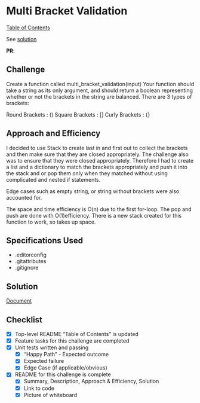 # Multi Bracket Validation

[Table of Contents](../../../README.md)

See [solution](multi_bracket_validation.py)

__PR__:

## Challenge
Create a function called multi_bracket_validation(input)
Your function should take a string as its only argument, and should return a boolean representing whether or not the brackets in the string are balanced. There are 3 types of brackets:

Round Brackets : ()
Square Brackets : []
Curly Brackets : {}

## Approach and Efficiency
I decided to use Stack to create last in and first out to collect the brackets and then make sure that they are closed appropriately. The challenge also was to ensure that they were closed appropriately.  Therefore I had to create a list and a dictionary to match the brackets appropriately and push it into the stack and or pop them only when they matched without using complicated and nested if statements.

Edge cases such as empty string, or string without brackets were also accounted for.

The space and time efficiency is O(n) due to the first for-loop. The pop and push are done with O(1)efficiency. There is a new stack created for this function to work, so takes up space.

## Specifications Used
* .editorconfig
* .gitattributes
* .gitignore

## Solution
[Document](https://docs.google.com/document/d/10U1vO309_F5Kvo4IUf1swUJaovXcKByewsZgNB06C4A/edit?usp=sharing)

## Checklist
 - [x] Top-level README “Table of Contents” is updated
 - [x] Feature tasks for this challenge are completed
 - [x] Unit tests written and passing
     - [x] “Happy Path” - Expected outcome
     - [x] Expected failure
     - [x] Edge Case (if applicable/obvious)
 - [x] README for this challenge is complete
     - [x] Summary, Description, Approach & Efficiency, Solution
     - [x] Link to code
     - [x] Picture of whiteboard

